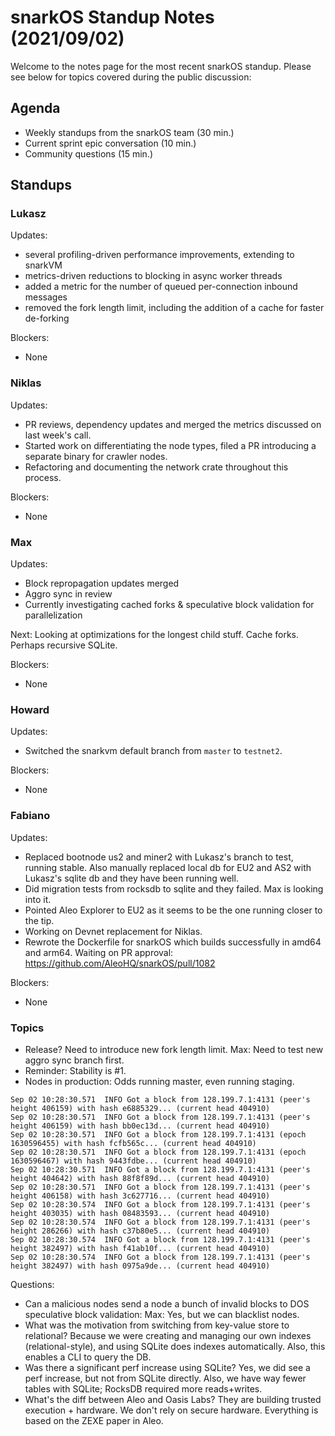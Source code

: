 # snarkOS Standup Notes (2021/09/02)

Welcome to the notes page for the most recent snarkOS standup. Please see below for topics covered during the public discussion:

## Agenda

* Weekly standups from the snarkOS team (30 min.)
* Current sprint epic conversation (10 min.)
* Community questions (15 min.)

## Standups

### Lukasz

Updates:

* several profiling-driven performance improvements, extending to snarkVM
* metrics-driven reductions to blocking in async worker threads
* added a metric for the number of queued per-connection inbound messages
* removed the fork length limit, including the addition of a cache for faster de-forking

Blockers:

* None

### Niklas

Updates:

* PR reviews, dependency updates and merged the metrics discussed on last week's call.
* Started work on differentiating the node types, filed a PR introducing a separate binary for crawler nodes.
* Refactoring and documenting the network crate throughout this process.

Blockers:

* None

### Max

Updates:

* Block repropagation updates merged
* Aggro sync in review
* Currently investigating cached forks & speculative block validation for parallelization

Next:  Looking at optimizations for the longest child stuff.  Cache forks.  Perhaps recursive SQLite.  

Blockers:

* None

### Howard

Updates:

* Switched the snarkvm default branch from `master` to `testnet2`.

Blockers:

* None

### Fabiano

Updates:

* Replaced bootnode us2 and miner2 with Lukasz's branch to test, running stable. Also manually replaced local db for EU2 and AS2 with Lukasz's sqlite db and they have been running well.
* Did migration tests from rocksdb to sqlite and they failed. Max is looking into it.
* Pointed Aleo Explorer to EU2 as it seems to be the one running closer to the tip.
* Working on Devnet replacement for Niklas.
* Rewrote the Dockerfile for snarkOS which builds successfully in amd64 and arm64. Waiting on PR approval:
  https://github.com/AleoHQ/snarkOS/pull/1082

Blockers:

* None

### Topics

* Release?  Need to introduce new fork length limit.  Max:  Need to test new aggro sync branch first.
* Reminder:  Stability is #1. 
* Nodes in production:  Odds running master, even running staging.

```
Sep 02 10:28:30.571  INFO Got a block from 128.199.7.1:4131 (peer's height 406159) with hash e6885329... (current head 404910)
Sep 02 10:28:30.571  INFO Got a block from 128.199.7.1:4131 (peer's height 406159) with hash bb0ec13d... (current head 404910)
Sep 02 10:28:30.571  INFO Got a block from 128.199.7.1:4131 (epoch 1630596455) with hash fcfb565c... (current head 404910)
Sep 02 10:28:30.571  INFO Got a block from 128.199.7.1:4131 (epoch 1630596467) with hash 9443fdbe... (current head 404910)
Sep 02 10:28:30.571  INFO Got a block from 128.199.7.1:4131 (peer's height 404642) with hash 88f8f89d... (current head 404910)
Sep 02 10:28:30.571  INFO Got a block from 128.199.7.1:4131 (peer's height 406158) with hash 3c627716... (current head 404910)
Sep 02 10:28:30.574  INFO Got a block from 128.199.7.1:4131 (peer's height 403035) with hash 08483593... (current head 404910)
Sep 02 10:28:30.574  INFO Got a block from 128.199.7.1:4131 (peer's height 286266) with hash c37b80e5... (current head 404910)
Sep 02 10:28:30.574  INFO Got a block from 128.199.7.1:4131 (peer's height 382497) with hash f41ab10f... (current head 404910)
Sep 02 10:28:30.574  INFO Got a block from 128.199.7.1:4131 (peer's height 382497) with hash 0975a9de... (current head 404910)

```

Questions:

* Can a malicious nodes send a node a bunch of invalid blocks to DOS speculative block validation:  Max:  Yes, but we can blacklist nodes.  
* What was the motivation from switching from key-value store to relational?  Because we were creating and managing our own indexes (relational-style), and using SQLite does indexes automatically.  Also, this enables a CLI to query the DB.
* Was there a significant perf increase using SQLite?  Yes, we did see a perf increase, but not from SQLite directly.  Also, we have way fewer tables with SQLite;  RocksDB required more reads+writes.
* What's the diff between Aleo and Oasis Labs?  They are building trusted execution + hardware.  We don't rely on secure hardware.  Everything is based on the ZEXE paper in Aleo. 

